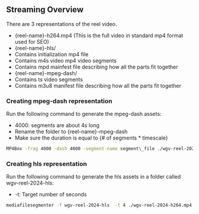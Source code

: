 ## Streaming Overview

There are 3 representations of the reel video.

-   {reel-name}-h264.mp4 (This is the full video in standard mp4 format used for SEO)
-   {reel-name}-hls/
-   Contains initialization mp4 file
-   Contains m4s video mp4 video segments
-   Contains mpd mainfest file describing how all the parts fit together
-   {reel-name}-mpeg-dash/
-   Contains ts video segments
-   Contains m3u8 manifest file describing how all the parts fit together

### Creating mpeg-dash representation

Run the following command to generate the mpeg-dash assets:

-   4000: segments are about 4s long
-   Rename the folder to {reel-name}-mpeg-dash
-   Make sure the duration is equal to {# of segments \* timescale}

```bash
MP4Box -frag 4000 -dash 4000 -segment-name segment\_file ./wgv-reel-2024-h264.mp4
```

### Creating hls representation

Run the following command to generate the hls assets in a folder called wgv-reel-2024-hls:

-   -t: Target number of seconds

```bash
mediafilesegmenter -f wgv-reel-2024-hls  -t 4 ./wgv-reel-2024-h264.mp4 -iframe-index-file none -index-file wgv-reel-2024.m3u8
```
